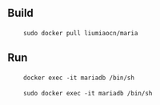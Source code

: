 ## Build

&nbsp;&nbsp;&nbsp;&nbsp;&nbsp;&nbsp;&nbsp;&nbsp;`sudo docker pull liumiaocn/maria`

## Run

&nbsp;&nbsp;&nbsp;&nbsp;&nbsp;&nbsp;&nbsp;&nbsp;`docker exec -it mariadb /bin/sh`

&nbsp;&nbsp;&nbsp;&nbsp;&nbsp;&nbsp;&nbsp;&nbsp;`sudo docker exec -it mariadb /bin/sh`
